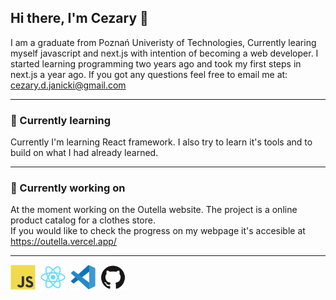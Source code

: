 ## Hi there, I'm Cezary 👋

I am a graduate from Poznań Univeristy of Technologies, Currently learing myself javascript and next.js with intention of becoming a web developer. I started learning programming two years ago and took my first steps in next.js a year ago. If you got any questions feel free to email me at: cezary.d.janicki@gmail.com

_________

### 📖 Currently learning

Currently I'm learning React framework. I also try to learn it's tools and to build on what I had already learned.

_________

### 🔭 Currently working on

At the moment working on the Outella website. The project is a online product catalog for a clothes store.  
If you would like to check the progress on my webpage it's accesible at https://outella.vercel.app/
_________

<div>
    <img src="https://github.com/devicons/devicon/blob/master/icons/javascript/javascript-original.svg" title="JavaScript" alt="JavaScript" width="40" height="40"/>&nbsp;
<img src="https://github.com/devicons/devicon/blob/master/icons/react/react-original.svg" title="React" alt="React" width="40" height="40"/>&nbsp;
<img src="https://github.com/devicons/devicon/blob/master/icons/vscode/vscode-original.svg" title="vscode" **alt="vscode" width="40" height="40"/>&nbsp;
  <img src="https://github.com/devicons/devicon/blob/master/icons/github/github-original.svg" title="Github" **alt="Github" width="40" height="40"/>&nbsp;

</div>
  <!--
**Cezary-Janicki/Cezary-Janicki** is a ✨ _special_ ✨ repository because its `README.md` (this file) appears on your GitHub profile.

Here are some ideas to get you started:

- 🔭 I’m currently working on Outella
- 🌱 I’m currently learning ...
- 👯 I’m looking to collaborate on ...
- 🤔 I’m looking for help with ...
- 💬 Ask me about ...
- 📫 How to reach me: ...
- ⚡ Fun fact: ...
-->
